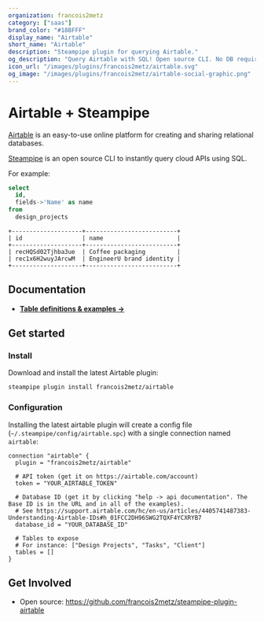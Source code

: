 ```yaml
---
organization: francois2metz
category: ["saas"]
brand_color: "#18BFFF"
display_name: "Airtable"
short_name: "Airtable"
description: "Steampipe plugin for querying Airtable."
og_description: "Query Airtable with SQL! Open source CLI. No DB required."
icon_url: "/images/plugins/francois2metz/airtable.svg"
og_image: "/images/plugins/francois2metz/airtable-social-graphic.png"
---
```


# Airtable + Steampipe

[Airtable](https://airtable.com/) is an easy-to-use online platform for creating and sharing relational databases.

[Steampipe](https://steampipe.io) is an open source CLI to instantly query cloud APIs using SQL.

For example:

```sql
select
  id,
  fields->'Name' as name
from
  design_projects
```

```
+--------------------+--------------------------+
| id                 | name                     |
+--------------------+--------------------------+
| recHQSd02Tjhba3ue  | Coffee packaging         |
| rec1x6H2wuyJArcwM  | EngineerU brand identity |
+--------------------+--------------------------+
```

## Documentation

- **[Table definitions & examples →](/plugins/francois2metz/airtable/tables)**

## Get started

### Install

Download and install the latest Airtable plugin:

```bash
steampipe plugin install francois2metz/airtable
```

### Configuration

Installing the latest airtable plugin will create a config file (`~/.steampipe/config/airtable.spc`) with a single connection named `airtable`:

```hcl
connection "airtable" {
  plugin = "francois2metz/airtable"

  # API token (get it on https://airtable.com/account)
  token = "YOUR_AIRTABLE_TOKEN"

  # Database ID (get it by clicking "help -> api documentation". The Base ID is in the URL and in all of the examples).
  # See https://support.airtable.com/hc/en-us/articles/4405741487383-Understanding-Airtable-IDs#h_01FCC2DH96SWG2TQXF4YCXRYB7
  database_id = "YOUR_DATABASE_ID"

  # Tables to expose
  # For instance: ["Design Projects", "Tasks", "Client"]
  tables = []
}
```

## Get Involved

* Open source: https://github.com/francois2metz/steampipe-plugin-airtable

